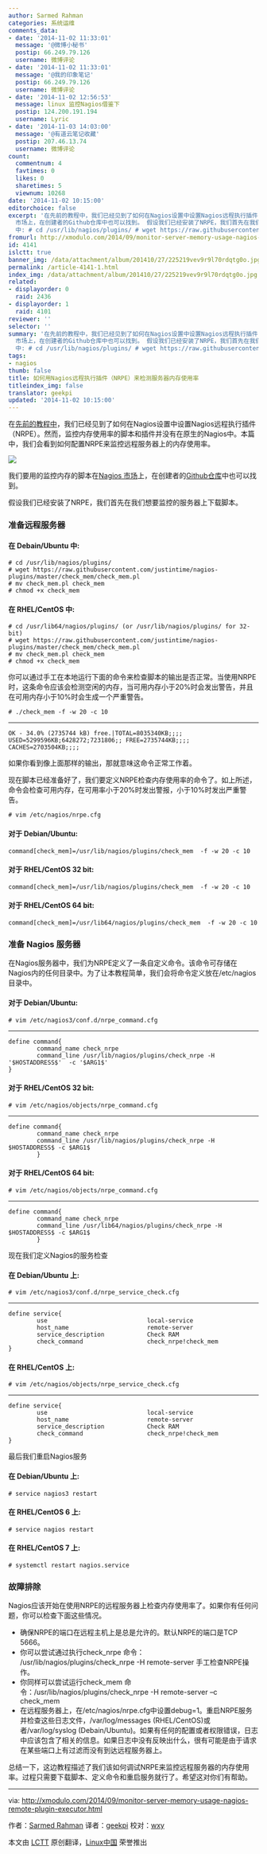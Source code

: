 ```yaml
---
author: Sarmed Rahman
categories: 系统运维
comments_data:
- date: '2014-11-02 11:33:01'
  message: '@微博小秘书'
  postip: 66.249.79.126
  username: 微博评论
- date: '2014-11-02 11:33:01'
  message: '@我的印象笔记'
  postip: 66.249.79.126
  username: 微博评论
- date: '2014-11-02 12:56:53'
  message: linux 监控Nagios借鉴下
  postip: 124.200.191.194
  username: Lyric
- date: '2014-11-03 14:03:00'
  message: '@有道云笔记收藏'
  postip: 207.46.13.74
  username: 微博评论
count:
  commentnum: 4
  favtimes: 0
  likes: 0
  sharetimes: 5
  viewnum: 10268
date: '2014-11-02 10:15:00'
editorchoice: false
excerpt: '在先前的教程中，我们已经见到了如何在Nagios设置中设置Nagios远程执行插件（NRPE）。然而，监控内存使用率的脚本和插件并没有在原生的Nagios中。本篇中，我们会看到如何配置NRPE来监控远程服务器上的内存使用率。  我们要用的监控内存的脚本在Nagios
  市场上，在创建者的Github仓库中也可以找到。 假设我们已经安装了NRPE，我们首先在我们想要监控的服务器上下载脚本。 准备远程服务器 在 Debain/Ubuntu
  中: # cd /usr/lib/nagios/plugins/ # wget https://raw.githubusercontent.com/justintime/nagios-plugins/master/check_mem/check_m'
fromurl: http://xmodulo.com/2014/09/monitor-server-memory-usage-nagios-remote-plugin-executor.html
id: 4141
islctt: true
banner_img: /data/attachment/album/201410/27/225219vev9r9l70rdqtg0o.jpg
permalink: /article-4141-1.html
index_img: /data/attachment/album/201410/27/225219vev9r9l70rdqtg0o.jpg.thumb.jpg
related:
- displayorder: 0
  raid: 2436
- displayorder: 1
  raid: 4101
reviewer: ''
selector: ''
summary: '在先前的教程中，我们已经见到了如何在Nagios设置中设置Nagios远程执行插件（NRPE）。然而，监控内存使用率的脚本和插件并没有在原生的Nagios中。本篇中，我们会看到如何配置NRPE来监控远程服务器上的内存使用率。  我们要用的监控内存的脚本在Nagios
  市场上，在创建者的Github仓库中也可以找到。 假设我们已经安装了NRPE，我们首先在我们想要监控的服务器上下载脚本。 准备远程服务器 在 Debain/Ubuntu
  中: # cd /usr/lib/nagios/plugins/ # wget https://raw.githubusercontent.com/justintime/nagios-plugins/master/check_mem/check_m'
tags:
- nagios
thumb: false
title: 如何用Nagios远程执行插件（NRPE）来检测服务器内存使用率
titleindex_img: false
translator: geekpi
updated: '2014-11-02 10:15:00'
---
```


在[先前的教程中](http://linux.cn/article-4101-1.html)，我们已经见到了如何在Nagios设置中设置Nagios远程执行插件（NRPE）。然而，监控内存使用率的脚本和插件并没有在原生的Nagios中。本篇中，我们会看到如何配置NRPE来监控远程服务器上的内存使用率。


![](/data/attachment/album/201410/27/225219vev9r9l70rdqtg0o.jpg)


我们要用的监控内存的脚本在[Nagios 市场](http://exchange.nagios.org/directory/Plugins/Operating-Systems/Solaris/check_mem-2Epl/details)上，在创建者的[Github仓库](https://github.com/justintime/nagios-plugins/blob/master/check_mem/check_mem.pl)中也可以找到。


假设我们已经安装了NRPE，我们首先在我们想要监控的服务器上下载脚本。


### 准备远程服务器


#### 在 Debain/Ubuntu 中:



```
# cd /usr/lib/nagios/plugins/
# wget https://raw.githubusercontent.com/justintime/nagios-plugins/master/check_mem/check_mem.pl
# mv check_mem.pl check_mem
# chmod +x check_mem 

```

#### 在 RHEL/CentOS 中:



```
# cd /usr/lib64/nagios/plugins/ (or /usr/lib/nagios/plugins/ for 32-bit)
# wget https://raw.githubusercontent.com/justintime/nagios-plugins/master/check_mem/check_mem.pl
# mv check_mem.pl check_mem
# chmod +x check_mem

```

你可以通过手工在本地运行下面的命令来检查脚本的输出是否正常。当使用NRPE时，这条命令应该会检测空闲的内存，当可用内存小于20%时会发出警告，并且在可用内存小于10%时会生成一个严重警告。



```
# ./check_mem -f -w 20 -c 10 

```



---



```
OK - 34.0% (2735744 kB) free.|TOTAL=8035340KB;;;; USED=5299596KB;6428272;7231806;; FREE=2735744KB;;;; CACHES=2703504KB;;;;

```

如果你看到像上面那样的输出，那就意味这命令正常工作着。


现在脚本已经准备好了，我们要定义NRPE检查内存使用率的命令了。如上所述，命令会检查可用内存，在可用率小于20%时发出警报，小于10%时发出严重警告。



```
# vim /etc/nagios/nrpe.cfg 

```

#### 对于 Debian/Ubuntu:



```
command[check_mem]=/usr/lib/nagios/plugins/check_mem  -f -w 20 -c 10

```

#### 对于 RHEL/CentOS 32 bit:



```
command[check_mem]=/usr/lib/nagios/plugins/check_mem  -f -w 20 -c 10

```

#### 对于 RHEL/CentOS 64 bit:



```
command[check_mem]=/usr/lib64/nagios/plugins/check_mem  -f -w 20 -c 10

```

### 准备 Nagios 服务器


在Nagios服务器中，我们为NRPE定义了一条自定义命令。该命令可存储在Nagios内的任何目录中。为了让本教程简单，我们会将命令定义放在/etc/nagios目录中。


#### 对于 Debian/Ubuntu:



```
# vim /etc/nagios3/conf.d/nrpe_command.cfg 

```



---



```
define command{
        command_name check_nrpe
        command_line /usr/lib/nagios/plugins/check_nrpe -H '$HOSTADDRESS$'  -c '$ARG1$'
}

```

#### 对于 RHEL/CentOS 32 bit:



```
# vim /etc/nagios/objects/nrpe_command.cfg 

```



---



```
define command{
        command_name check_nrpe
        command_line /usr/lib/nagios/plugins/check_nrpe -H $HOSTADDRESS$ -c $ARG1$
        }

```

#### 对于 RHEL/CentOS 64 bit:



```
# vim /etc/nagios/objects/nrpe_command.cfg 

```



---



```
define command{
        command_name check_nrpe
        command_line /usr/lib64/nagios/plugins/check_nrpe -H $HOSTADDRESS$ -c $ARG1$
        }

```

现在我们定义Nagios的服务检查


#### 在 Debian/Ubuntu 上:



```
# vim /etc/nagios3/conf.d/nrpe_service_check.cfg 

```



---



```
define service{
        use                            local-service
        host_name                      remote-server
        service_description            Check RAM
        check_command                  check_nrpe!check_mem
}

```

#### 在 RHEL/CentOS 上:



```
# vim /etc/nagios/objects/nrpe_service_check.cfg 

```



---



```
define service{
        use                            local-service
        host_name                      remote-server
        service_description            Check RAM
        check_command                  check_nrpe!check_mem
}

```

最后我们重启Nagios服务


#### 在 Debian/Ubuntu 上:



```
# service nagios3 restart 

```

#### 在 RHEL/CentOS 6 上:



```
# service nagios restart 

```

#### 在 RHEL/CentOS 7 上:



```
# systemctl restart nagios.service 

```

### 故障排除


Nagios应该开始在使用NRPE的远程服务器上检查内存使用率了。如果你有任何问题，你可以检查下面这些情况。


* 确保NRPE的端口在远程主机上是总是允许的。默认NRPE的端口是TCP 5666。
* 你可以尝试通过执行check\_nrpe 命令： /usr/lib/nagios/plugins/check\_nrpe -H remote-server 手工检查NRPE操作。
* 你同样可以尝试运行check\_mem 命令：/usr/lib/nagios/plugins/check\_nrpe -H remote-server –c check\_mem
* 在远程服务器上，在/etc/nagios/nrpe.cfg中设置debug=1。重启NRPE服务并检查这些日志文件，/var/log/messages (RHEL/CentOS)或者/var/log/syslog (Debain/Ubuntu)。如果有任何的配置或者权限错误，日志中应该包含了相关的信息。如果日志中没有反映出什么，很有可能是由于请求在某些端口上有过滤而没有到达远程服务器上。


总结一下，这边教程描述了我们该如何调试NRPE来监控远程服务器的内存使用率。过程只需要下载脚本、定义命令和重启服务就行了。希望这对你们有帮助。




---


via: <http://xmodulo.com/2014/09/monitor-server-memory-usage-nagios-remote-plugin-executor.html>


作者：[Sarmed Rahman](http://xmodulo.com/author/sarmed) 译者：[geekpi](https://github.com/geekpi) 校对：[wxy](https://github.com/wxy)


本文由 [LCTT](https://github.com/LCTT/TranslateProject) 原创翻译，[Linux中国](http://linux.cn/) 荣誉推出